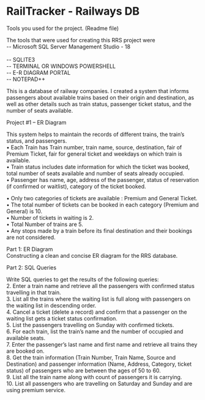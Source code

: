 # RailTracker - Railways DB

Tools you used for the project. (Readme file) <br />

The tools that were used for creating this RRS project were <br />
-- Microsoft SQL Server Management Studio - 18  <br />                                                                                                                                     
-- SQLITE3 <br />
-- TERMINAL OR WINDOWS POWERSHELL <br />
-- E-R DIAGRAM PORTAL <br />
-- NOTEPAD++ <br />

This is a database of railway companies. I created a system that informs passengers about available trains based on their origin and destination, 
as well as other details such as train status, passenger ticket status, and the number of seats available.

Project #1 – ER Diagram <br />

This system helps to maintain the records of different trains, the train’s status, and passengers. <br />
• Each Train has Train number, train name, source, destination, fair of Premium Ticket, fair for general ticket and weekdays on which train is available. <br />
• Train status includes date information for which the ticket was booked, total number of seats available and number of seats already occupied. <br />
• Passenger has name, age, address of the passenger, status of reservation (if confirmed or waitlist), category of the ticket booked. <br />
 
• Only two categories of tickets are available : Premium and General Ticket. <br />
• The total number of tickets can be booked in each category (Premium and General) is 10. <br />
• Number of tickets in waiting is 2. <br />
• Total Number of trains are 5. <br />
• Any stops made by a train before its final destination and their bookings are not considered. <br />

Part 1: ER Diagram <br />
Constructing a clean and concise ER diagram for the RRS database. <br />

Part 2: SQL Queries <br />

Write SQL queries to get the results of the following queries: <br />
2. Enter a train name and retrieve all the passengers with confirmed status travelling in that train. <br />
3. List all the trains where the waiting list is full along with passengers on the waiting list in descending order. <br />
4. Cancel a ticket (delete a record) and confirm that a passenger on the waiting list gets a ticket status confirmation. <br />
5. List the passengers travelling on Sunday with confirmed tickets. <br />
6. For each train, list the train’s name and the number of occupied and available seats. <br />
7. Enter the passenger’s last name and first name and retrieve all trains they are booked on.  <br />
8. Get the train information (Train Number, Train Name, Source and Destination) and passenger information (Name, Address, Category, ticket status) of passengers who are between the ages of 50 to 60. <br />
9. List all the train name along with count of passengers it is carrying. <br />
10. List all passengers who are travelling on Saturday and Sunday and are using premium service. <br />
